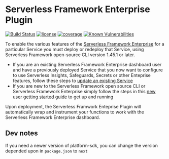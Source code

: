 # Serverless Framework Enterprise Plugin
[![Build Status](https://travis-ci.com/serverless/enterprise-plugin.svg)](https://travis-ci.com/serverless/enterprise-plugin)
[![license](https://img.shields.io/npm/l/@serverless/enterprise-plugin.svg)](https://www.npmjs.com/package/@serverless/enterprise-plugin)
[![coverage](https://img.shields.io/codecov/c/github/serverless/enterprise-plugin.svg)](https://codecov.io/gh/serverless/enterprise-plugin)
[![Known Vulnerabilities](https://snyk.io/test/github/serverless/enterprise-plugin/badge.svg?targetFile=package.json)](https://snyk.io/test/github/serverless/enterprise-plugin?targetFile=package.json)

To enable the various features of the [Serverless Framework Enterprise](https://github.com/serverless/enterprise) for a particular Service you must deploy or redeploy that Service, using Serverless Framework open-source CLI version 1.45.1 or later.

- If you are an existing Serverless Framework Enterprise dashboard user and have a previously deployed Service that you now want to configure to use Serverless Insights, Safeguards, Secrets or other Enteprise features, follow these steps to [update an existing Service](https://github.com/serverless/enterprise/blob/master/docs/update.md)
- If you are new to the Serverless Framework open source CLI or Serverless Framework Enterprise simply follow the steps in this [new user getting started guide](https://github.com/serverless/enterprise/blob/master/docs/getting-started.md) to get up and running

Upon deployment, the Serverless Framwork Enteprise Plugin will automatically wrap and instrument your functions to work with the Serverless Framework Enterprise dashboard.


## Dev notes
If you need a newer version of platform-sdk, you can change the version depended upon in
`package.json` to `next`
